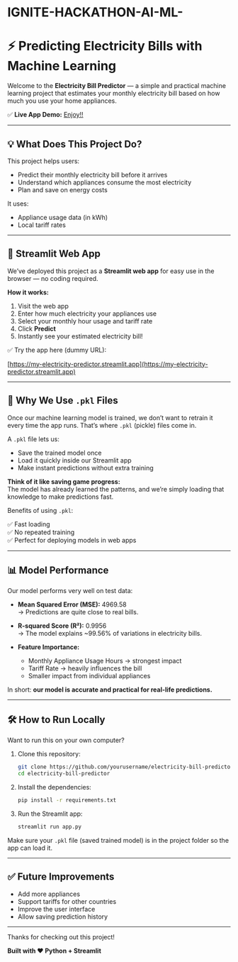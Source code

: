 # IGNITE-HACKATHON-AI-ML-
# ⚡ Predicting Electricity Bills with Machine Learning

Welcome to the **Electricity Bill Predictor** — a simple and practical machine learning project that estimates your monthly electricity bill based on how much you use your home appliances.

✅ **Live App Demo:** [Enjoy!!](https://ibwburtv8qn8rheqfv2yqn.streamlit.app/) 

---

## 💡 What Does This Project Do?

This project helps users:

- Predict their monthly electricity bill before it arrives
- Understand which appliances consume the most electricity
- Plan and save on energy costs

It uses:

- Appliance usage data (in kWh)
- Local tariff rates

---

## 🚀 Streamlit Web App

We’ve deployed this project as a **Streamlit web app** for easy use in the browser — no coding required.

**How it works:**

1. Visit the web app
2. Enter how much electricity your appliances use
3. Select your monthly hour usage and  tariff rate
4. Click **Predict**
5. Instantly see your estimated electricity bill!

✅ Try the app here (dummy URL):

[https://my-electricity-predictor.streamlit.app](https://my-electricity-predictor.streamlit.app)

---

## 📁 Why We Use `.pkl` Files

Once our machine learning model is trained, we don’t want to retrain it every time the app runs. That’s where `.pkl` (pickle) files come in.

A `.pkl` file lets us:

- Save the trained model once
- Load it quickly inside our Streamlit app
- Make instant predictions without extra training

**Think of it like saving game progress:**  
The model has already learned the patterns, and we’re simply loading that knowledge to make predictions fast.

Benefits of using `.pkl`:

✅ Fast loading  
✅ No repeated training  
✅ Perfect for deploying models in web apps

---

## 📊 Model Performance

Our model performs very well on test data:

- **Mean Squared Error (MSE):** 4969.58  
    → Predictions are quite close to real bills.

- **R-squared Score (R²):** 0.9956  
    → The model explains ~99.56% of variations in electricity bills.

- **Feature Importance:**
    - Monthly Appliance Usage Hours → strongest impact
    - Tariff Rate → heavily influences the bill
    - Smaller impact from individual appliances

In short: **our model is accurate and practical for real-life predictions.**

---

## 🛠 How to Run Locally

Want to run this on your own computer?

1. Clone this repository:
    ```bash
    git clone https://github.com/yourusername/electricity-bill-predictor.git
    cd electricity-bill-predictor
    ```

2. Install the dependencies:
    ```bash
    pip install -r requirements.txt
    ```

3. Run the Streamlit app:
    ```bash
    streamlit run app.py
    ```

Make sure your `.pkl` file (saved trained model) is in the project folder so the app can load it.

---

## ✅ Future Improvements

- Add more appliances
- Support tariffs for other countries
- Improve the user interface
- Allow saving prediction history

---

Thanks for checking out this project!

**Built with ❤️ Python + Streamlit**


